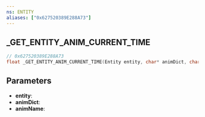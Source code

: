 ```yaml
---
ns: ENTITY
aliases: ["0x627520389E288A73"]
---
```

## _GET_ENTITY_ANIM_CURRENT_TIME

```c
// 0x627520389E288A73
float _GET_ENTITY_ANIM_CURRENT_TIME(Entity entity, char* animDict, char* animName);
```

## Parameters
* **entity**:
* **animDict**:
* **animName**:
